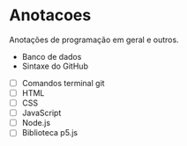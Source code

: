# Anotacoes
Anotações de programação em geral e outros.
* Banco de dados
* Sintaxe do GitHub
- [ ] Comandos terminal git
- [ ] HTML
- [ ] CSS
- [ ] JavaScript
- [ ] Node.js
- [ ] Biblioteca p5.js
